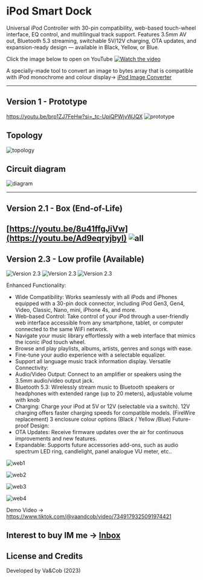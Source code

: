 # iPod Smart Dock

Universal iPod Controller with 30-pin compatibility, web-based touch-wheel interface, EQ control, and multilingual track support. Features 3.5mm AV out, Bluetooth 5.3 streaming, switchable 5V/12V charging, OTA updates, and expansion-ready design — available in Black, Yellow, or Blue.

Click the image below to open on YouTube
[![Watch the video](https://img.youtube.com/vi/9AMtOfmdr1U/maxresdefault.jpg)](https://www.youtube.com/watch?v=9AMtOfmdr1U)

A specially-made tool to convert an image to bytes array that is compatible with iPod monochrome and colour display-> 
[iPod Image Converter](https://vaandcob.github.io/firmware/tools/iPodImageConverter.html)

---
## Version 1 - Prototype
https://youtu.be/brp1ZJ7FeHw?si=_tc-UpiQPWjvWJQX
![prototype](https://github.com/VaAndCob/iPod-Smart-Dock-V1/blob/main/public/%E2%80%8Eprototype1.%E2%80%8E001.jpeg)

## Topology
![topology](https://github.com/VaAndCob/iPod-Smart-Dock-V1/blob/main/public/topology.jpg)

## Circuit diagram
![diagram](https://github.com/VaAndCob/iPod-Smart-Dock-V1/blob/main/public/prototpe.png)

---
## Version 2.1 - Box (End-of-Life)
[https://youtu.be/8u41ffgJiVw](https://youtu.be/Ad9eqryjbyI)
![all](https://github.com/VaAndCob/iPod-Smart-Dock-V1/blob/main/public/all1.jpg)
---
## Version 2.3 - Low profile (Available)
![Version 2.3](https://github.com/VaAndCob/iPod-Smart-Dock-V1/blob/main/public/v3_1.jpg)
![Version 2.3](https://github.com/VaAndCob/iPod-Smart-Dock-V1/blob/main/public/v3_2.jpg)
![Version 2.3](https://github.com/VaAndCob/iPod-Smart-Dock-V1/blob/main/public/v3_3.jpg)

Enhanced Functionality:
-  Wide Compatibility: Works seamlessly with all iPods and iPhones equipped with a 30-pin dock connector, including iPod Gen3, Gen4, Video, Classic, Nano, mini, iPhone 4s, and more.
- Web-based Control: Take control of your iPod through a user-friendly web interface accessible from any smartphone, tablet, or computer connected to the same WiFi network.
- Navigate your music library effortlessly with a web interface that mimics the iconic iPod touch wheel.
- Browse and play playlists, albums, artists, genres and songs with ease.
- Fine-tune your audio experience with a selectable equalizer.
- Support all language music track information display.
Versatile Connectivity:
- Audio/Video Output: Connect to an amplifier or speakers using the 3.5mm audio/video output jack.
- Bluetooth 5.3: Wirelessly stream music to Bluetooth speakers or headphones with extended range (up to 20 meters), adjustable volume with knob
- Charging: Charge your iPod at 5V or 12V (selectable via a switch). 12V charging offers faster charging speeds for compatible models. (FireWire replacement)
3 enclosure colour options  (Black / Yellow /Blue)
Future-proof Design:
- OTA Updates: Receive firmware updates over the air for continuous improvements and new features.
- Expandable: Supports future accessories add-ons, such as audio spectrum LED ring, candlelight, panel analogue VU meter, etc..

![web1](https://github.com/VaAndCob/iPod-Smart-Dock-V1/blob/main/public/web1.jpg)

![web2](https://github.com/VaAndCob/iPod-Smart-Dock-V1/blob/main/public/web2.jpg)

![web3](https://github.com/VaAndCob/iPod-Smart-Dock-V1/blob/main/public/web3.jpg)

![web4](https://github.com/VaAndCob/iPod-Smart-Dock-V1/blob/main/public/web4.jpg)

Demo Video -> https://www.tiktok.com/@vaandcob/video/7349179325091974421

## Interest to buy IM me -> [Inbox](https://www.facebook.com/VaAndCob)

## License and Credits
Developed by Va&Cob (2023)